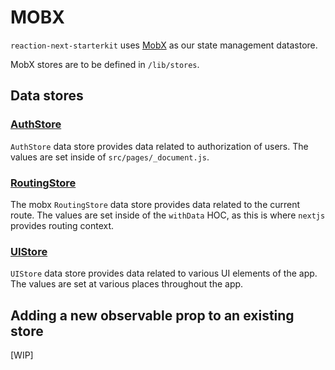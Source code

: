 # MOBX

`reaction-next-starterkit` uses [MobX](https://github.com/mobxjs/mobx) as our state management datastore.

MobX stores are to be defined in `/lib/stores`.

## Data stores

### [AuthStore](https://github.com/reactioncommerce/reaction-next-starterkit/blob/master/src/lib/stores/AuthStore.js)
`AuthStore` data store provides data related to authorization of users. The values are set inside of `src/pages/_document.js`.

### [RoutingStore](https://github.com/reactioncommerce/reaction-next-starterkit/blob/master/src/lib/stores/RoutingStore.js)
The mobx `RoutingStore` data store provides data related to the current route. The values are set inside of the `withData` HOC, as this is where `nextjs` provides routing context.

### [UIStore](https://github.com/reactioncommerce/reaction-next-starterkit/blob/master/src/lib/stores/UIStore.js)
`UIStore` data store provides data related to various UI elements of the app. The values are set at various places throughout the app.

## Adding a new observable prop to an existing store
[WIP]
